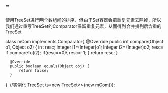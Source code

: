 # -
使用TreeSet进行两个数组间的排序，但由于Set容器会把重复元素去除掉，所以我们通过重写TreeSet的Comparator保留重复元素，从而得到合并排列后含重的TreeSet

 class mCom implements Comparator{
      @Override
      public int compare(Object o1, Object o2) {
          int resc;
         Integer i1=(Integer)o1;
         Integer i2=(Integer)o2;
         resc= i1.compareTo(i2);
         if(resc==0){
             resc=-1;
         }
          return resc;
      }

      @Override
      public boolean equals(Object obj) {
          return false;
      }
  }
  //实例化
  TreeSet<Integer> ts=new TreeSet<>(new mCom());
  
